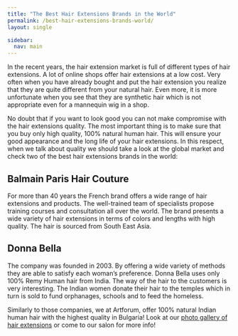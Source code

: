 ```yaml
---
title: "The Best Hair Extensions Brands in the World"
permalink: /best-hair-extensions-brands-world/
layout: single

sidebar:
  nav: main
---
```


In the recent years, the hair extension market is full of different types of hair extensions. A lot of online shops offer hair extensions at a low cost. Very often when you have already bought and put the hair extension you realize that they are quite different from your natural hair. Even more, it is more unfortunate when you see that they are synthetic hair which is not appropriate even for a mannequin wig in a shop.

No doubt that if you want to look good you can not make compromise with the hair extensions quality. The most important thing is to make sure that you buy only high quality, 100% natural human hair. This will ensure your good appearance and the long life of your hair extensions. In this respect, when we talk about quality we should take a look at the global market and check two of the best hair extensions brands in the world:

## Balmain Paris Hair Couture

For more than 40 years the French brand offers a wide range of hair extensions and products. The well-trained team of specialists propose training courses and consultation all over the world. The brand presents a wide variety of hair extensions in terms of colors and lengths with high quality. The hair is sourced from South East Asia.

## Donna Bella

The company was founded in 2003. By offering a wide variety of methods they are able to satisfy each woman’s preference. Donna Bella uses only 100% Remy Human hair from India. The way of the hair to the customers is very interesting. The Indian women donate their hair to the temples which in turn is sold to fund orphanages, schools and to feed the homeless.

Similarly to those companies, we at Artforum, offer 100% natural Indian human hair with the highest quality in Bulgaria! Look at our [photo gallery of hair extensions](http://artforumhair.com/en_GB/gallery/) or come to our salon for more info!
